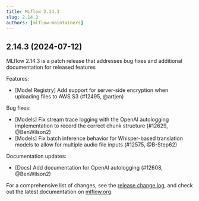 ```yaml
---
title: MLflow 2.14.3
slug: 2.14.3
authors: [mlflow-maintainers]
---
```


## 2.14.3 (2024-07-12)

MLflow 2.14.3 is a patch release that addresses bug fixes and additional documentation for released features

Features:

- [Model Registry] Add support for server-side encryption when uploading files to AWS S3 (#12495, @artjen)

Bug fixes:

- [Models] Fix stream trace logging with the OpenAI autologging implementation to record the correct chunk structure (#12629, @BenWilson2)
- [Models] Fix batch inference behavior for Whisper-based translation models to allow for multiple audio file inputs (#12575, @B-Step62)

Documentation updates:

- [Docs] Add documentation for OpenAI autologging (#12608, @BenWilson2)

For a comprehensive list of changes, see the [release change log](https://github.com/mlflow/mlflow/releases/tag/v2.14.3), and check out the latest documentation on [mlflow.org](http://mlflow.org/).
